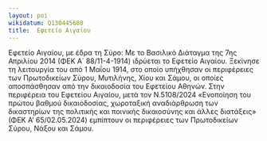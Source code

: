 ```yaml
---
layout: poi
wikidatum: Q130445680
title:  Εφετείο Αιγαίου
---
```


Εφετείο Αιγαίου, με έδρα τη Σύρο: Με το Βασιλικό Διάταγμα της 7ης Απριλίου 2014 (ΦΕΚ Α΄ 88/11-4-1914) ιδρύεται το Εφετείο Αιγαίου. Ξεκίνησε τη λειτουργία του από 1 Μαΐου 1914, στο οποίο υπήχθησαν οι περιφέρειες των Πρωτοδικείων Σύρου, Μυτιλήνης, Χίου και Σάμου, οι οποίες αποσπάσθησαν από την δικαιοδοσία του Εφετείου Αθηνών. Στην περιφέρεια του Εφετείου Αιγαίου, μετά τον Ν.5108/2024 «Ενοποίηση του πρώτου βαθμού δικαιοδοσίας, χωροταξική αναδιάρθρωση των δικαστηρίων της πολιτικής και ποινικής δικαιοσύνης και άλλες διατάξεις» (ΦΕΚ Α’ 65/02.05.2024) εμπίπτουν οι περιφέρειες των Πρωτοδικείων Σύρου, Νάξου και Σάμου. 
